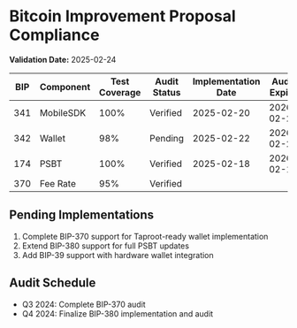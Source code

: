 # Bitcoin Improvement Proposal Compliance  
**Validation Date:** 2025-02-24  

| BIP | Component | Test Coverage | Audit Status | Implementation Date | Audit Expiry |
|-----|-----------|---------------|--------------|---------------------|--------------|
| 341 | MobileSDK | 100% | Verified | 2025-02-20 | 2026-02-20 |
| 342 | Wallet    | 98%  | Pending | 2025-02-22 | 2026-02-22 |
| 174 | PSBT      | 100% | Verified | 2025-02-18 | 2026-02-18 |
| 370 | Fee Rate  | 95%  | Verified |

## Pending Implementations

1. Complete BIP-370 support for Taproot-ready wallet implementation
2. Extend BIP-380 support for full PSBT updates
3. Add BIP-39 support with hardware wallet integration

## Audit Schedule

- Q3 2024: Complete BIP-370 audit
- Q4 2024: Finalize BIP-380 implementation and audit 